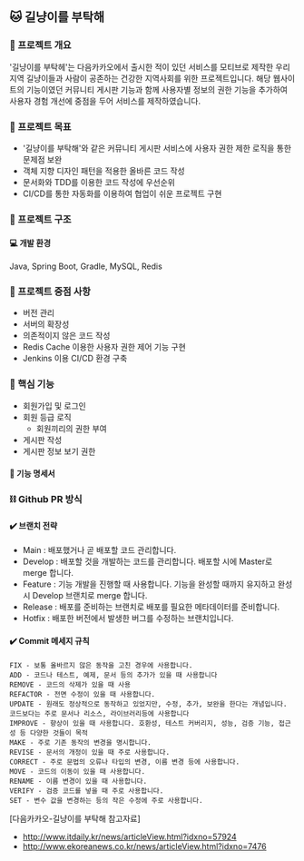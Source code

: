 ## 🐱 길냥이를 부탁해 

### 📌 프로젝트 개요 
'길냥이를 부탁헤'는 다음카카오에서 출시한 적이 있던 서비스를 모티브로 제작한
우리 지역 길냥이들과 사람이 공존하는 건강한 지역사회를 위한 프로젝트입니다.
해당 웹사이트의 기능이였던 커뮤니티 게시판 기능과 함께 사용자별 정보의 권한 기능을 추가하여
사용자 경험 개선에 중점을 두어 서비스를 제작하였습니다. 

### 📌 프로젝트 목표
- '길냥이를 부탁해'와 같은 커뮤니티 게시판 서비스에 사용자 권한 제한 로직을 통한 문제점 보완
- 객체 지향 디자인 패턴을 적용한 올바른 코드 작성
- 문서화와 TDD를 이용한 코드 작성에 우선순위 
- CI/CD를 통한 자동화를 이용하여 협업이 쉬운 프로젝트 구현 

### 📌 프로젝트 구조
#### 💻 개발 환경 
Java, Spring Boot, Gradle, MySQL, Redis


### 📌 프로젝트 중점 사항
- 버전 관리
- 서버의 확장성 
- 의존적이지 않은 코드 작성
- Redis Cache 이용한 사용자 권한 제어 기능 구현 
- Jenkins 이용 CI/CD 환경 구축 

### 📌 핵심 기능 
- 회원가입 및 로그인 
- 회원 등급 로직 
  - 회원끼리의 권한 부여
- 게시판 작성 
- 게시판 정보 보기 권한 

#### 📁 기능 명세서 

### ⛓️ Github PR 방식 
#### ✔️ 브랜치 전략
- Main : 배포했거나 곧 배포할 코드 관리합니다. 
- Develop : 배포할 것을 개발하는 코드를 관리합니다. 배포할 시에 Master로 merge 합니다. 
- Feature : 기능 개발을 진행할 때 사용합니다. 기능을 완성할 때까지 유지하고 완성 시 Develop 브랜치로 merge 합니다. 
- Release : 배포를 준비하는 브랜치로 배포를 필요한 메타데이터를 준비합니다. 
- Hotfix :  배포한 버전에서 발생한 버그를 수정하는 브랜치입니다.  

#### ✔️ Commit 메세지 규칙 
```````
FIX - 보통 올바르지 않은 동작을 고친 경우에 사용합니다.
ADD - 코드나 테스트, 예제, 문서 등의 추가가 있을 때 사용합니다
REMOVE - 코드의 삭제가 있을 때 사용
REFACTOR - 전면 수정이 있을 때 사용합니다.
UPDATE - 원래도 정상적으로 동작하고 있었지만, 수정, 추가, 보완을 한다는 개념입니다. 코드보다는 주로 문서나 리소스, 라이브러리등에 사용합니다
IMPROVE - 향상이 있을 때 사용합니다. 호환성, 테스트 커버리지, 성능, 검증 기능, 접근성 등 다양한 것들이 목적
MAKE - 주로 기존 동작의 변경을 명시합니다.
REVISE - 문서의 개정이 있을 때 주로 사용합니다.
CORRECT - 주로 문법의 오류나 타입의 변경, 이름 변경 등에 사용합니다.
MOVE - 코드의 이동이 있을 때 사용합니다.
RENAME - 이름 변경이 있을 때 사용합니다.
VERIFY - 검증 코드를 넣을 때 주로 사용합니다.
SET - 변수 값을 변경하는 등의 작은 수정에 주로 사용합니다.
````````


[다음카카오-길냥이를 부탁해 참고자료] 
- http://www.itdaily.kr/news/articleView.html?idxno=57924
- http://www.ekoreanews.co.kr/news/articleView.html?idxno=7476
